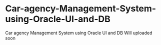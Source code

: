 # Car-agency-Management-System-using-Oracle-UI-and-DB
Car agency Management System using Oracle UI and DB
Will uploaded soon
